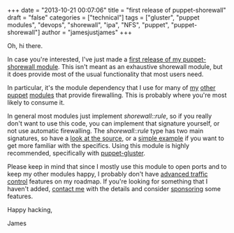 +++
date = "2013-10-21 00:07:06"
title = "first release of puppet-shorewall"
draft = "false"
categories = ["technical"]
tags = ["gluster", "puppet modules", "devops", "shorewall", "ipa", "NFS", "puppet", "puppet-shorewall"]
author = "jamesjustjames"
+++

Oh, hi there.

In case you're interested, I've just made a <a href="https://github.com/purpleidea/puppet-shorewall">first release of my puppet-shorewall module</a>. This isn't meant as an exhaustive shorewall module, but it does provide most of the usual functionality that most users need.

In particular, it's the module dependency that I use for many of <a title="puppet-gluster" href="http://ttboj.wordpress.com/code/puppet-gluster/">my</a> <a href="https://github.com/purpleidea/puppet-ipa">other</a> <a href="https://github.com/purpleidea/puppet-nfs">puppet</a> <a href="https://github.com/purpleidea/puppet-cobbler">modules</a> that provide firewalling. This is probably where you're most likely to consume it.

In general most modules just implement <em>shorewall::rule</em>, so if you really don't want to use this code, you can implement that signature yourself, or not use automatic firewalling. The <em>shorewall::rule</em> type has two main signatures, so have a <a href="https://github.com/purpleidea/puppet-shorewall">look at the source</a>, or a <a href="https://github.com/purpleidea/puppet-shorewall/blob/master/examples/misc-example.pp">simple example</a> if you want to get more familiar with the specifics. Using this module is highly recommended, specifically with <a title="puppet-gluster" href="http://ttboj.wordpress.com/code/puppet-gluster/">puppet-gluster</a>.

Please keep in mind that since I mostly use this module to open ports and to keep my other modules happy, I probably don't have <a href="http://www.lartc.org/">advanced traffic control</a> features on my roadmap. If you're looking for something that I haven't added, <a title="contact" href="http://ttboj.wordpress.com/contact/">contact me</a> with the details and consider <a title="donate" href="http://ttboj.wordpress.com/donate/">sponsoring</a> some features.

Happy hacking,

James

